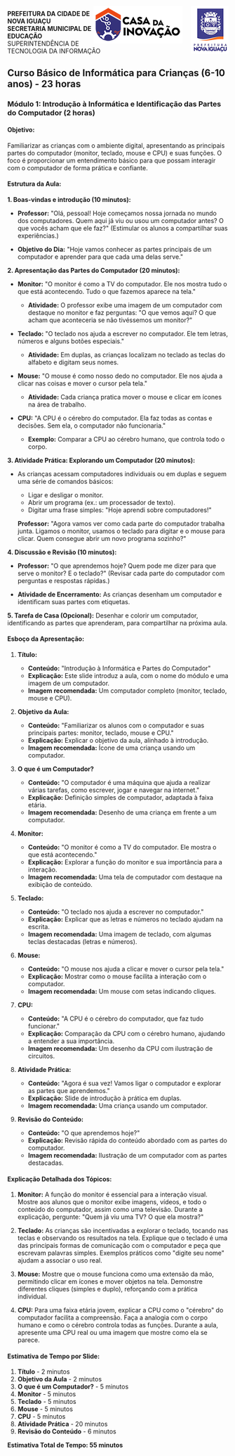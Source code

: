 <img src="../Imagem/logopcni.png" align="right" style="margin-top:5px; " />
<img src="../Imagem/logoCasaInovacao.png" align="right" style="margin-top:5px;margin-right:20px" />

**PREFEITURA DA CIDADE DE NOVA IGUAÇU** <br>
**SECRETARIA MUNICIPAL DE EDUCAÇÃO** <br>
SUPERINTENDÊNCIA DE TECNOLOGIA DA INFORMAÇÃO <br>

## Curso Básico de Informática para Crianças (6-10 anos) - 23 horas

### Módulo 1: Introdução à Informática e Identificação das Partes do Computador (2 horas)

#### **Objetivo:**
Familiarizar as crianças com o ambiente digital, apresentando as principais partes do computador (monitor, teclado, mouse e CPU) e suas funções. O foco é proporcionar um entendimento básico para que possam interagir com o computador de forma prática e confiante.


#### Estrutura da Aula:

**1. Boas-vindas e introdução (10 minutos):**
- **Professor:** "Olá, pessoal! Hoje começamos nossa jornada no mundo dos computadores. Quem aqui já viu ou usou um computador antes? O que vocês acham que ele faz?"
  (Estimular os alunos a compartilhar suas experiências.)

- **Objetivo do Dia:** "Hoje vamos conhecer as partes principais de um computador e aprender para que cada uma delas serve."

**2. Apresentação das Partes do Computador (20 minutos):**
- **Monitor:** "O monitor é como a TV do computador. Ele nos mostra tudo o que está acontecendo. Tudo o que fazemos aparece na tela."
  - **Atividade:** O professor exibe uma imagem de um computador com destaque no monitor e faz perguntas: "O que vemos aqui? O que acham que aconteceria se não tivéssemos um monitor?"

- **Teclado:** "O teclado nos ajuda a escrever no computador. Ele tem letras, números e alguns botões especiais."
  - **Atividade:** Em duplas, as crianças localizam no teclado as teclas do alfabeto e digitam seus nomes.

- **Mouse:** "O mouse é como nosso dedo no computador. Ele nos ajuda a clicar nas coisas e mover o cursor pela tela."
  - **Atividade:** Cada criança pratica mover o mouse e clicar em ícones na área de trabalho.

- **CPU:** "A CPU é o cérebro do computador. Ela faz todas as contas e decisões. Sem ela, o computador não funcionaria."
  - **Exemplo:** Comparar a CPU ao cérebro humano, que controla todo o corpo.

**3. Atividade Prática: Explorando um Computador (20 minutos):**
- As crianças acessam computadores individuais ou em duplas e seguem uma série de comandos básicos:
  - Ligar e desligar o monitor.
  - Abrir um programa (ex.: um processador de texto).
  - Digitar uma frase simples: "Hoje aprendi sobre computadores!"
  
  **Professor:** "Agora vamos ver como cada parte do computador trabalha junta. Ligamos o monitor, usamos o teclado para digitar e o mouse para clicar. Quem consegue abrir um novo programa sozinho?"

**4. Discussão e Revisão (10 minutos):**
- **Professor:** "O que aprendemos hoje? Quem pode me dizer para que serve o monitor? E o teclado?"
  (Revisar cada parte do computador com perguntas e respostas rápidas.)

- **Atividade de Encerramento:** As crianças desenham um computador e identificam suas partes com etiquetas.

**5. Tarefa de Casa (Opcional):**
Desenhar e colorir um computador, identificando as partes que aprenderam, para compartilhar na próxima aula.


#### Esboço da Apresentação:

1. **Título:**
   - **Conteúdo:** "Introdução à Informática e Partes do Computador"
   - **Explicação:** Este slide introduz a aula, com o nome do módulo e uma imagem de um computador.
   - **Imagem recomendada:** Um computador completo (monitor, teclado, mouse e CPU).

2. **Objetivo da Aula:**
   - **Conteúdo:** "Familiarizar os alunos com o computador e suas principais partes: monitor, teclado, mouse e CPU."
   - **Explicação:** Explicar o objetivo da aula, alinhado à introdução.
   - **Imagem recomendada:** Ícone de uma criança usando um computador.

3. **O que é um Computador?**
   - **Conteúdo:** "O computador é uma máquina que ajuda a realizar várias tarefas, como escrever, jogar e navegar na internet."
   - **Explicação:** Definição simples de computador, adaptada à faixa etária.
   - **Imagem recomendada:** Desenho de uma criança em frente a um computador.

4. **Monitor:**
   - **Conteúdo:** "O monitor é como a TV do computador. Ele mostra o que está acontecendo."
   - **Explicação:** Explorar a função do monitor e sua importância para a interação.
   - **Imagem recomendada:** Uma tela de computador com destaque na exibição de conteúdo.

5. **Teclado:**
   - **Conteúdo:** "O teclado nos ajuda a escrever no computador."
   - **Explicação:** Explicar que as letras e números no teclado ajudam na escrita.
   - **Imagem recomendada:** Uma imagem de teclado, com algumas teclas destacadas (letras e números).

6. **Mouse:**
   - **Conteúdo:** "O mouse nos ajuda a clicar e mover o cursor pela tela."
   - **Explicação:** Mostrar como o mouse facilita a interação com o computador.
   - **Imagem recomendada:** Um mouse com setas indicando cliques.

7. **CPU:**
   - **Conteúdo:** "A CPU é o cérebro do computador, que faz tudo funcionar."
   - **Explicação:** Comparação da CPU com o cérebro humano, ajudando a entender a sua importância.
   - **Imagem recomendada:** Um desenho da CPU com ilustração de circuitos.

8. **Atividade Prática:**
   - **Conteúdo:** "Agora é sua vez! Vamos ligar o computador e explorar as partes que aprendemos."
   - **Explicação:** Slide de introdução à prática em duplas.
   - **Imagem recomendada:** Uma criança usando um computador.

9. **Revisão do Conteúdo:**
   - **Conteúdo:** "O que aprendemos hoje?"
   - **Explicação:** Revisão rápida do conteúdo abordado com as partes do computador.
   - **Imagem recomendada:** Ilustração de um computador com as partes destacadas.


#### Explicação Detalhada dos Tópicos:

1. **Monitor:** A função do monitor é essencial para a interação visual. Mostre aos alunos que o monitor exibe imagens, vídeos, e todo o conteúdo do computador, assim como uma televisão. Durante a explicação, pergunte: "Quem já viu uma TV? O que ela mostra?"

2. **Teclado:** As crianças são incentivadas a explorar o teclado, tocando nas teclas e observando os resultados na tela. Explique que o teclado é uma das principais formas de comunicação com o computador e peça que escrevam palavras simples. Exemplos práticos como "digite seu nome" ajudam a associar o uso real.

3. **Mouse:** Mostre que o mouse funciona como uma extensão da mão, permitindo clicar em ícones e mover objetos na tela. Demonstre diferentes cliques (simples e duplo), reforçando com a prática individual.

4. **CPU:** Para uma faixa etária jovem, explicar a CPU como o "cérebro" do computador facilita a compreensão. Faça a analogia com o corpo humano e como o cérebro controla todas as funções. Durante a aula, apresente uma CPU real ou uma imagem que mostre como ela se parece.


#### Estimativa de Tempo por Slide:

1. **Título** - 2 minutos
2. **Objetivo da Aula** - 2 minutos
3. **O que é um Computador?** - 5 minutos
4. **Monitor** - 5 minutos
5. **Teclado** - 5 minutos
6. **Mouse** - 5 minutos
7. **CPU** - 5 minutos
8. **Atividade Prática** - 20 minutos
9. **Revisão do Conteúdo** - 6 minutos

**Estimativa Total de Tempo: 55 minutos**

